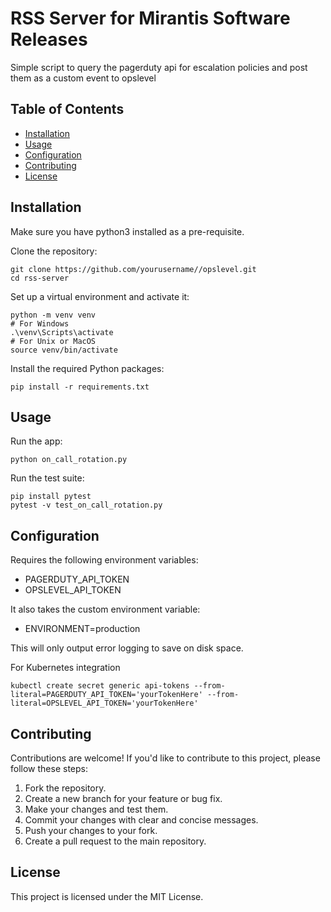 # RSS Server for Mirantis Software Releases

Simple script to query the pagerduty api for escalation policies and post them as a custom event to opslevel


## Table of Contents

- [Installation](#installation)
- [Usage](#usage)
- [Configuration](#configuration)
- [Contributing](#contributing)
- [License](#license)

## Installation

Make sure you have python3 installed as a pre-requisite.

Clone the repository:
```shell
git clone https://github.com/yourusername//opslevel.git
cd rss-server
```

Set up a virtual environment and activate it:

```shell
python -m venv venv
# For Windows
.\venv\Scripts\activate
# For Unix or MacOS
source venv/bin/activate
```

Install the required Python packages:
```shell
pip install -r requirements.txt
```

## Usage

Run the app:

```shell
python on_call_rotation.py
```

Run the test suite:
```shell
pip install pytest
pytest -v test_on_call_rotation.py
```

## Configuration

Requires the following environment variables:

- PAGERDUTY_API_TOKEN
- OPSLEVEL_API_TOKEN

It also takes the custom environment variable:
- ENVIRONMENT=production

This will only output error logging to save on disk space.

For Kubernetes integration
```shell
kubectl create secret generic api-tokens --from-literal=PAGERDUTY_API_TOKEN='yourTokenHere' --from-literal=OPSLEVEL_API_TOKEN='yourTokenHere'
```

## Contributing

Contributions are welcome! If you'd like to contribute to this project, please follow these steps:

1. Fork the repository.
2. Create a new branch for your feature or bug fix.
3. Make your changes and test them.
4. Commit your changes with clear and concise messages.
5. Push your changes to your fork.
6. Create a pull request to the main repository.

## License

This project is licensed under the MIT License.